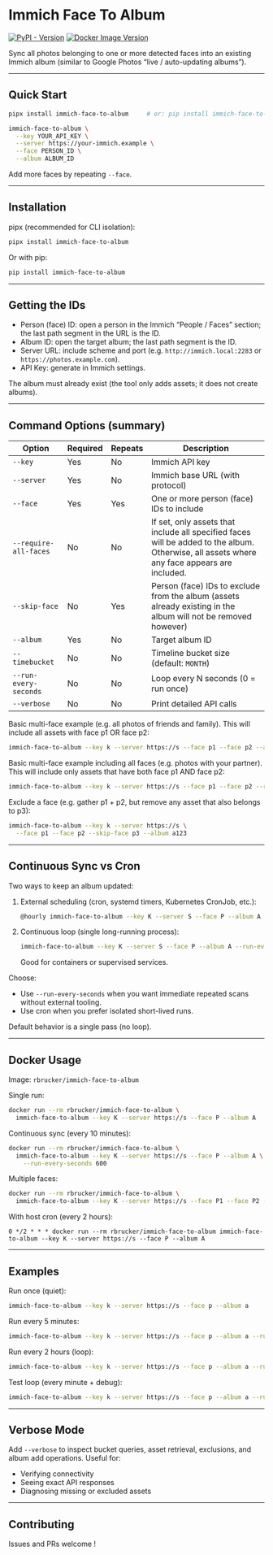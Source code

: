 # Immich Face To Album

[![PyPI - Version](https://img.shields.io/pypi/v/immich-face-to-album)](https://pypi.org/project/immich-face-to-album/)
[![Docker Image Version](https://img.shields.io/docker/v/rbrucker/immich-face-to-album)](https://hub.docker.com/r/rbrucker/immich-face-to-album)

Sync all photos belonging to one or more detected faces into an existing Immich album (similar to Google Photos “live / auto-updating albums”).

---

## Quick Start

```sh
pipx install immich-face-to-album     # or: pip install immich-face-to-album

immich-face-to-album \
  --key YOUR_API_KEY \
  --server https://your-immich.example \
  --face PERSON_ID \
  --album ALBUM_ID
```

Add more faces by repeating `--face`.

---

## Installation

pipx (recommended for CLI isolation):
```sh
pipx install immich-face-to-album
```

Or with pip:
```sh
pip install immich-face-to-album
```

---

## Getting the IDs

- Person (face) ID: open a person in the Immich “People / Faces” section; the last path segment in the URL is the ID.
- Album ID: open the target album; the last path segment is the ID.
- Server URL: include scheme and port (e.g. `http://immich.local:2283` or `https://photos.example.com`).
- API Key: generate in Immich settings.

The album must already exist (the tool only adds assets; it does not create albums).

---

## Command Options (summary)

| Option | Required | Repeats | Description |
|--------|----------|---------|-------------|
| `--key` | Yes | No | Immich API key |
| `--server` | Yes | No | Immich base URL (with protocol) |
| `--face` | Yes | Yes | One or more person (face) IDs to include |
| `--require-all-faces` | No | No | If set, only assets that include all specified faces will be added to the album. Otherwise, all assets where any face appears are included. |
| `--skip-face` | No | Yes | Person (face) IDs to exclude from the album (assets already existing in the album will not be removed however) |
| `--album` | Yes | No | Target album ID |
| `--timebucket` | No | No | Timeline bucket size (default: `MONTH`) |
| `--run-every-seconds` | No | No | Loop every N seconds (0 = run once) |
| `--verbose` | No | No | Print detailed API calls |

Basic multi-face example (e.g. all photos of friends and family). This will include all assets with face p1 OR face p2:
```sh
immich-face-to-album --key k --server https://s --face p1 --face p2 --album a123
```

Basic multi-face example including all faces (e.g. photos with your partner). This will include only assets that have both face p1 AND face p2:
```sh
immich-face-to-album --key k --server https://s --face p1 --face p2 --require-all-faces --album a123
```

Exclude a face (e.g. gather p1 + p2, but remove any asset that also belongs to p3):
```sh
immich-face-to-album --key k --server https://s \
  --face p1 --face p2 --skip-face p3 --album a123
```

---

## Continuous Sync vs Cron

Two ways to keep an album updated:

1. External scheduling (cron, systemd timers, Kubernetes CronJob, etc.):
   ```sh
   @hourly immich-face-to-album --key K --server S --face P --album A
   ```

2. Continuous loop (single long-running process):
   ```sh
   immich-face-to-album --key K --server S --face P --album A --run-every-seconds 300
   ```
   Good for containers or supervised services.

Choose:
- Use `--run-every-seconds` when you want immediate repeated scans without external tooling.
- Use cron when you prefer isolated short-lived runs.

Default behavior is a single pass (no loop).

---

## Docker Usage

Image: `rbrucker/immich-face-to-album`

Single run:
```sh
docker run --rm rbrucker/immich-face-to-album \
  immich-face-to-album --key K --server https://s --face P --album A
```

Continuous sync (every 10 minutes):
```sh
docker run --rm rbrucker/immich-face-to-album \
  immich-face-to-album --key K --server https://s --face P --album A \
    --run-every-seconds 600
```

Multiple faces:
```sh
docker run --rm rbrucker/immich-face-to-album \
  immich-face-to-album --key K --server https://s --face P1 --face P2 --album A
```

With host cron (every 2 hours):
```
0 */2 * * * docker run --rm rbrucker/immich-face-to-album immich-face-to-album --key K --server https://s --face P --album A
```

---

## Examples

Run once (quiet):
```sh
immich-face-to-album --key k --server https://s --face p --album a
```

Run every 5 minutes:
```sh
immich-face-to-album --key k --server https://s --face p --album a --run-every-seconds 300
```

Run every 2 hours (loop):
```sh
immich-face-to-album --key k --server https://s --face p --album a --run-every-seconds 7200
```

Test loop (every minute + debug):
```sh
immich-face-to-album --key k --server https://s --face p --album a --run-every-seconds 60 --verbose
```

---

## Verbose Mode

Add `--verbose` to inspect bucket queries, asset retrieval, exclusions, and album add operations. Useful for:
- Verifying connectivity
- Seeing exact API responses
- Diagnosing missing or excluded assets

---

## Contributing

Issues and PRs welcome !
